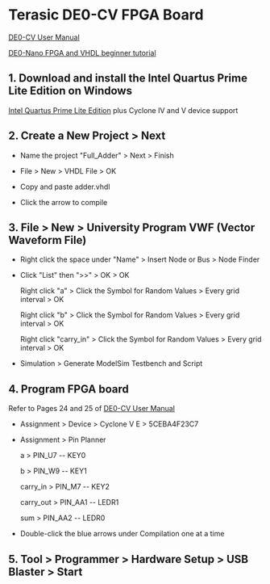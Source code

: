 # Terasic DE0-CV FPGA Board

[DE0-CV User Manual](https://www.intel.com/content/dam/altera-www/global/en_US/portal/dsn/42/doc-us-dsnbk-42-1504012210-de0-cv-user-manual.pdf)

[DE0-Nano FPGA and VHDL beginner tutorial](https://compectroner.wordpress.com/2016/07/14/first-blog-postde0-nano-fpga-and-vhdl-beginner-tutorial/)

## 1. Download and install the Intel Quartus Prime Lite Edition on Windows

[Intel Quartus Prime Lite Edition](https://www.intel.com/content/www/us/en/software/programmable/quartus-prime/download.html) plus Cyclone IV and V device support

## 2. Create a New Project > Next

* Name the project "Full_Adder" > Next > Finish

* File > New > VHDL File > OK

* Copy and paste adder.vhdl

* Click the arrow to compile

## 3. File > New > University Program VWF (Vector Waveform File)

* Right click the space under "Name" > Insert Node or Bus > Node Finder

* Click "List" then ">>" > OK > OK

  Right click "a" > Click the Symbol for Random Values > Every grid interval > OK

  Right click "b" > Click the Symbol for Random Values > Every grid interval > OK

  Right click "carry_in" > Click the Symbol for Random Values > Every grid interval > OK

* Simulation > Generate ModelSim Testbench and Script

## 4. Program FPGA board

Refer to Pages 24 and 25 of [DE0-CV User Manual](https://www.intel.com/content/dam/altera-www/global/en_US/portal/dsn/42/doc-us-dsnbk-42-1504012210-de0-cv-user-manual.pdf)

* Assignment > Device > Cyclone V E > 5CEBA4F23C7

* Assignment > Pin Planner

  a > PIN_U7 -- KEY0

  b > PIN_W9 -- KEY1

  carry_in > PIN_M7 -- KEY2

  carry_out > PIN_AA1 -- LEDR1
  
  sum > PIN_AA2 -- LEDR0
  
* Double-click the blue arrows under Compilation one at a time

## 5. Tool > Programmer > Hardware Setup > USB Blaster > Start
